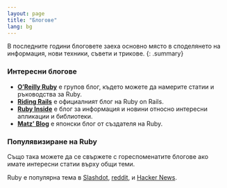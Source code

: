 ```yaml
---
layout: page
title: "Блогове"
lang: bg
---
```


В последните години блоговете заеха основно място в споделянето на информация,
нови техники, съвети и трикове.
{: .summary}

### Интересни блогове

* [**O’Reilly Ruby**][8] е групов блог, където можете да намерите
  статии и ръководства за Ruby.
* [**Riding Rails**][9] е официалният блог на Ruby on Rails.
* [**Ruby Inside**][10] е блог за информация и новини относно интересни
  апликации и библиотеки.
* [**Matz’ Blog**][11] е японски блог от създателя на Ruby.

### Популявизиране на Ruby

Също така можете да се свържете с
гореспоменатите блогове ако имате интересни статии върху общи теми.

Ruby е популярна тема в [Slashdot][14], [reddit][15],
и [Hacker News][16].



[8]: http://oreillynet.com/ruby/
[9]: http://weblog.rubyonrails.org/
[10]: http://www.rubyinside.com/
[11]: http://www.rubyist.net/~matz/
[14]: http://developers.slashdot.org/
[15]: http://www.reddit.com/r/ruby
[16]: http://news.ycombinator.com/
